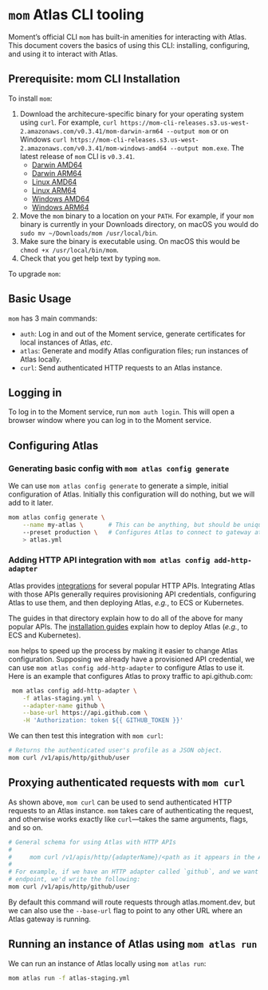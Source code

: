 # `mom` Atlas CLI tooling

Moment’s official CLI `mom` has built-in amenities for interacting with Atlas.
This document covers the basics of using this CLI: installing, configuring, and using it to interact with Atlas.

## Prerequisite: mom CLI Installation

To install `mom`:

1. Download the architecure-specific binary for your operating system using `curl`. For example, `curl https://mom-cli-releases.s3.us-west-2.amazonaws.com/v0.3.41/mom-darwin-arm64 --output mom` or on Windows `curl https://mom-cli-releases.s3.us-west-2.amazonaws.com/v0.3.41/mom-windows-amd64 --output mom.exe`. The latest release of `mom` CLI is `v0.3.41`.
    -   [Darwin AMD64](https://mom-cli-releases.s3.us-west-2.amazonaws.com/v0.3.41/mom-darwin-amd64)
    -   [Darwin ARM64](https://mom-cli-releases.s3.us-west-2.amazonaws.com/v0.3.41/mom-darwin-arm64)
    -   [Linux AMD64](https://mom-cli-releases.s3.us-west-2.amazonaws.com/v0.3.41/mom-linux-amd64)
    -   [Linux ARM64](https://mom-cli-releases.s3.us-west-2.amazonaws.com/v0.3.41/mom-linux-arm64)
    -   [Windows AMD64](https://mom-cli-releases.s3.us-west-2.amazonaws.com/v0.3.41/mom-windows-amd64)
    -   [Windows ARM64](https://mom-cli-releases.s3.us-west-2.amazonaws.com/v0.3.41/mom-windows-arm64)
1. Move the `mom` binary to a location on your `PATH`. For example, if your `mom` binary is currently in your Downloads directory, on macOS you would do `sudo mv ~/Downloads/mom /usr/local/bin`.
1. Make sure the binary is executable using. On macOS this would be `chmod +x /usr/local/bin/mom`.
1. Check that you get help text by typing `mom`.

To upgrade `mom`:

## Basic Usage

`mom` has 3 main commands:

-   `auth`: Log in and out of the Moment service, generate certificates for local instances of Atlas, _etc_.
-   `atlas`: Generate and modify Atlas configuration files; run instances of Atlas locally.
-   `curl`: Send authenticated HTTP requests to an Atlas instance.

## Logging in

To log in to the Moment service, run `mom auth login`.
This will open a browser window where you can log in to the Moment service.

## Configuring Atlas

### Generating basic config with `mom atlas config generate`

We can use `mom atlas config generate` to generate a simple, initial configuration of Atlas.
Initially this configuration will do nothing, but we will add to it later.

```sh
mom atlas config generate \
    --name my-atlas \       # This can be anything, but should be unique to your organization.
    --preset production \   # Configures Atlas to connect to gateway at `atlas.moment.dev`.
    > atlas.yml
```

### Adding HTTP API integration with `mom atlas config add-http-adapter`

Atlas provides [integrations][integrations] for several popular HTTP APIs.
Integrating Atlas with those APIs generally requires provisioning API credentials, configuring Atlas to use them, and then deploying Atlas, _e.g._, to ECS or Kubernetes.

The guides in that directory explain how to do all of the above for many popular APIs.
The [installation guides][install-guides] explain how to deploy Atlas (_e.g._, to ECS and Kubernetes).

`mom` helps to speed up the process by making it easier to change Atlas configuration.
Supposing we already have a provisioned API credential, we can use `mom atlas config add-http-adapter` to configure Atlas to use it.
Here is an example that configures Atlas to proxy traffic to api.github.com:

```sh
 mom atlas config add-http-adapter \
    -f atlas-staging.yml \
    --adapter-name github \
    --base-url https://api.github.com \
    -H 'Authorization: token ${{ GITHUB_TOKEN }}'
```

We can then test this integration with `mom curl`:

```sh
# Returns the authenticated user's profile as a JSON object.
mom curl /v1/apis/http/github/user
```

## Proxying authenticated requests with `mom curl`

As shown above, `mom curl` can be used to send authenticated HTTP requests to an Atlas instance.
`mom` takes care of authenticating the request, and otherwise works exactly like `curl`—takes the same arguments, flags, and so on.

```sh
# General schema for using Atlas with HTTP APIs
#
#     mom curl /v1/apis/http/{adapterName}/<path as it appears in the API> [curl-args]
#
# For example, if we have an HTTP adapter called `github`, and we want to request the `/user`
# endpoint, we'd write the following:
mom curl /v1/apis/http/github/user
```

By default this command will route requests through atlas.moment.dev, but we can also use the `--base-url` flag to point to any other URL where an Atlas gateway is running.

## Running an instance of Atlas using `mom atlas run`

We can run an instance of Atlas locally using `mom atlas run`:

```sh
mom atlas run -f atlas-staging.yml
```

[integrations]: /atlas-docs/integrations
[install-guides]: /atlas-docs/Installations